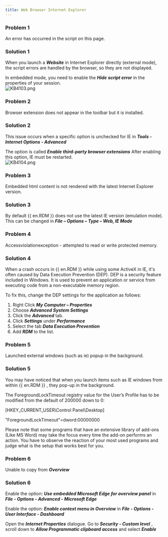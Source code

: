 ```yaml
---
title: Web Browser Internet Explorer
---
```

### Problem 1
An error has occurred in the script on this page.
### Solution 1
When you launch a ***Website*** in Internet Explorer directly (external mode), the script errors are handled by the browser, so they are not displayed.  

In embedded mode, you need to enable the ***Hide script error*** in the properties of your session.  
![KB4103.png](/img/en/kb/KB4103.png)
### Problem 2
Browser extension does not appear in the toolbar but it is installed.
### Solution 2
This issue occurs when a specific option is unchecked for IE in ***Tools - Internet Options - Advanced***  

The option is called ***Enable third-party browser extensions*** After enabling this option, IE must be restarted.  
![KB4104.png](/img/en/kb/KB4104.png)
### Problem 3
Embedded html content is not rendered with the latest Internet Explorer version.
### Solution 3
By default {{ en.RDM }} does not use the latest IE version (emulation mode). This can be changed in ***File – Options – Type – Web, IE Mode***
### Problem 4
Accessviolationexception - attempted to read or write protected memory.
### Solution 4
When a crash occurs in {{ en.RDM }} while using some ActiveX in IE, it's often caused by Data Execution Prevention (DEP). DEP is a security feature included in Windows. It is used to prevent an application or service from executing code from a non-executable memory region.  

To fix this, change the DEP settings for the application as follows:  

1. Right Click ***My Computer – Properties***
1. Choose ***Advanced System Settings***
1. Click the ***Advanced*** tab.
1. Click ***Settings*** under ***Performance***
1. Select the tab ***Data Execution Prevention***
1. Add ***RDM*** to the list.
### Problem 5
Launched external windows (such as ie) popup in the background.
### Solution 5
You may have noticed that when you launch items such as IE windows from within {{ en.RDM }} , they pop-up in the background.  

The ForegroundLockTimeout registry value for the User’s Profile has to be modified from the default of 200000 down to 0:  

[HKEY_CURRENT_USER\Control Panel\Desktop]  

"ForegroundLockTimeout"=dword:00000000  

Please note that some programs that have an extensive library of add-ons (Like MS Word) may take the focus every time the add-on performs an action. You have to observe the reaction of your most used programs and judge what is the setup that works best for you.
### Problem 6
Unable to copy from ***Overview***
### Solution 6
Enable the option: ***Use embedded Microsoft Edge for overview panel*** in ***File - Options - Advanced - Microsoft Edge***  

Enable the option: ***Enable context menu in Overview*** in ***File - Options - User Interface - Dashboard***  

Open the ***Internet Properties*** dialogue. Go to ***Security - Custom level*** , scroll down to ***Allow Programmatic clipboard access*** and select ***Enable***

